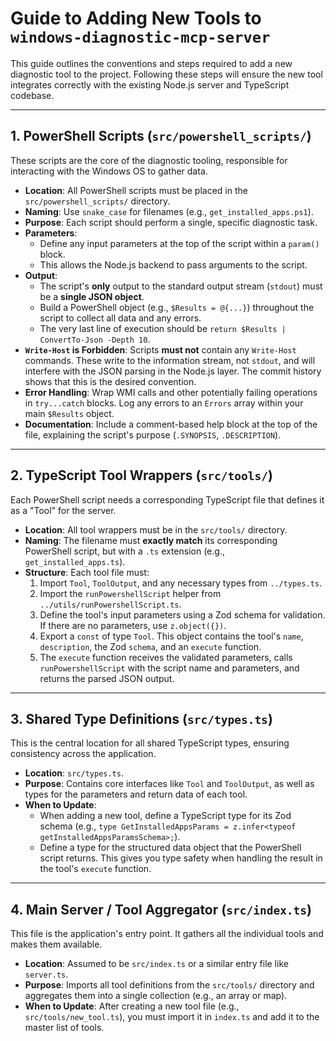 # Guide to Adding New Tools to `windows-diagnostic-mcp-server`

This guide outlines the conventions and steps required to add a new diagnostic tool to the project. Following these steps will ensure the new tool integrates correctly with the existing Node.js server and TypeScript codebase.

---

## 1. PowerShell Scripts (`src/powershell_scripts/`)

These scripts are the core of the diagnostic tooling, responsible for interacting with the Windows OS to gather data.

*   **Location**: All PowerShell scripts must be placed in the `src/powershell_scripts/` directory.
*   **Naming**: Use `snake_case` for filenames (e.g., `get_installed_apps.ps1`).
*   **Purpose**: Each script should perform a single, specific diagnostic task.
*   **Parameters**:
    *   Define any input parameters at the top of the script within a `param()` block.
    *   This allows the Node.js backend to pass arguments to the script.
*   **Output**:
    *   The script's **only** output to the standard output stream (`stdout`) must be a **single JSON object**.
    *   Build a PowerShell object (e.g., `$Results = @{...}`) throughout the script to collect all data and any errors.
    *   The very last line of execution should be `return $Results | ConvertTo-Json -Depth 10`.
*   **`Write-Host` is Forbidden**: Scripts **must not** contain any `Write-Host` commands. These write to the information stream, not `stdout`, and will interfere with the JSON parsing in the Node.js layer. The commit history shows that this is the desired convention.
*   **Error Handling**: Wrap WMI calls and other potentially failing operations in `try...catch` blocks. Log any errors to an `Errors` array within your main `$Results` object.
*   **Documentation**: Include a comment-based help block at the top of the file, explaining the script's purpose (`.SYNOPSIS`, `.DESCRIPTION`).

---

## 2. TypeScript Tool Wrappers (`src/tools/`)

Each PowerShell script needs a corresponding TypeScript file that defines it as a "Tool" for the server.

*   **Location**: All tool wrappers must be in the `src/tools/` directory.
*   **Naming**: The filename must **exactly match** its corresponding PowerShell script, but with a `.ts` extension (e.g., `get_installed_apps.ts`).
*   **Structure**: Each tool file must:
    1.  Import `Tool`, `ToolOutput`, and any necessary types from `../types.ts`.
    2.  Import the `runPowershellScript` helper from `../utils/runPowershellScript.ts`.
    3.  Define the tool's input parameters using a Zod schema for validation. If there are no parameters, use `z.object({})`.
    4.  Export a `const` of type `Tool`. This object contains the tool's `name`, `description`, the Zod `schema`, and an `execute` function.
    5.  The `execute` function receives the validated parameters, calls `runPowershellScript` with the script name and parameters, and returns the parsed JSON output.

---

## 3. Shared Type Definitions (`src/types.ts`)

This is the central location for all shared TypeScript types, ensuring consistency across the application.

*   **Location**: `src/types.ts`.
*   **Purpose**: Contains core interfaces like `Tool` and `ToolOutput`, as well as types for the parameters and return data of each tool.
*   **When to Update**:
    *   When adding a new tool, define a TypeScript type for its Zod schema (e.g., `type GetInstalledAppsParams = z.infer<typeof getInstalledAppsParamsSchema>;`).
    *   Define a type for the structured data object that the PowerShell script returns. This gives you type safety when handling the result in the tool's `execute` function.

---

## 4. Main Server / Tool Aggregator (`src/index.ts`)

This file is the application's entry point. It gathers all the individual tools and makes them available.

*   **Location**: Assumed to be `src/index.ts` or a similar entry file like `server.ts`.
*   **Purpose**: Imports all tool definitions from the `src/tools/` directory and aggregates them into a single collection (e.g., an array or map).
*   **When to Update**: After creating a new tool file (e.g., `src/tools/new_tool.ts`), you must import it in `index.ts` and add it to the master list of tools.